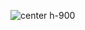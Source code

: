 ![](./assets/images/stephaniewalter-people-first-accessibilite-besoins-handicapes.jpg 'center h-900')
